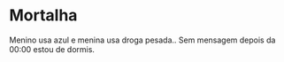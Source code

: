 # Mortalha
Menino usa azul e menina usa droga pesada.. 
Sem mensagem depois da 00:00 estou de dormis.
